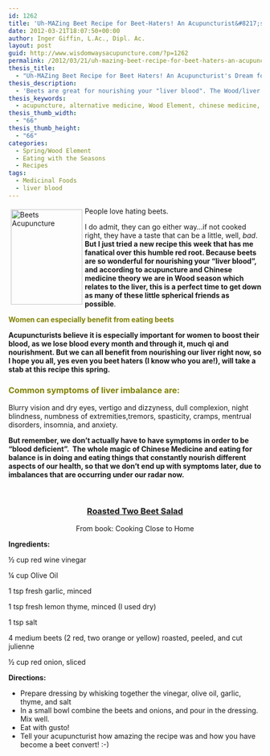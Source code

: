 ```yaml
---
id: 1262
title: 'Uh-MAZing Beet Recipe for Beet-Haters! An Acupuncturist&#8217;s Dream for Nourishing your Liver'
date: 2012-03-21T18:07:50+00:00
author: Inger Giffin, L.Ac., Dipl. Ac.
layout: post
guid: http://www.wisdomwaysacupuncture.com/?p=1262
permalink: /2012/03/21/uh-mazing-beet-recipe-for-beet-haters-an-acupuncturists-dream-for-nourishing-your-liver/
thesis_title:
  - "Uh-MAZing Beet Recipe for Beet Haters! An Acupuncturist's Dream for Nourishing your Liver"
thesis_description:
  - 'Beets are great for nourishing your "liver blood". The Wood/liver season of acupuncture theory is the perfect time to eat as many beets as possible! '
thesis_keywords:
  - acupuncture, alternative medicine, Wood Element, chinese medicine, acupuncture fort collins, fort collins acupuncture, alternative medicine, integrative medicine
thesis_thumb_width:
  - "66"
thesis_thumb_height:
  - "66"
categories:
  - Spring/Wood Element
  - Eating with the Seasons
  - Recipes
tags:
  - Medicinal Foods
  - liver blood
---
```

<img src="http://ih.constantcontact.com/fs085/1102844965003/img/105.jpg" alt="Beets Acupuncture" width="142" height="189" align="left" border="0" hspace="5" vspace="5" />People love hating beets.

I do admit, they can go either way&#8230;if not cooked right, they have a taste that can be a little, well, _bad_. **But I just tried a new recipe this week that has me fanatical over this humble red root. Because beets are so wonderful for nourishing your &#8220;liver blood&#8221;, and according to acupuncture and Chinese medicine theory we are in Wood season which relates to the liver, this is a perfect time to get down as many of these little spherical friends as possible**.

<span style="color: #808000;"><strong>Women can especially benefit from eating beets</strong></span>

**Acupuncturists believe it is especially important for women to boost their blood, as we lose blood every month and through it, much qi and nourishment. But we can all benefit from nourishing our liver right now, so I hope you all, yes even you beet haters (I know who you are!), will take a stab at this recipe this spring.**

### **<span style="color: #808000;">Common symptoms of liver imbalance are:</span>**

Blurry vision and dry eyes, vertigo and dizzyness, dull complexion, night blindness, numbness of extremities,tremors, spasticity, cramps, mentrual disorders, insomnia, and anxiety.

**But remember, we don&#8217;t actually have to have symptoms in order to be &#8220;blood deficient&#8221;.  The whole magic of Chinese Medicine and eating for balance is in doing and eating things that constantly nourish different aspects of our health, so that we don&#8217;t end up with symptoms later, due to imbalances that are occurring under our radar now.** 

&nbsp;

<h3 style="text-align: center;">
  <span style="text-decoration: underline;"><strong>Roasted Two Beet Salad</strong></span>
</h3>

<p style="text-align: center;">
  From book: Cooking Close to Home
</p>

 **Ingredients:**

½ cup red wine vinegar

¼ cup Olive Oil

1 tsp fresh garlic, minced

1 tsp fresh lemon thyme, minced (I used dry)

1 tsp salt

4 medium beets (2 red, two orange or yellow) roasted, peeled, and cut julienne

½ cup red onion, sliced

**Directions:** 

  * Prepare dressing by whisking together the vinegar, olive oil, garlic, thyme, and salt
  * In a small bowl combine the beets and onions, and pour in the dressing. Mix well.
  * Eat with gusto!
  * Tell your acupuncturist how amazing the recipe was and how you have become a beet convert! :-)